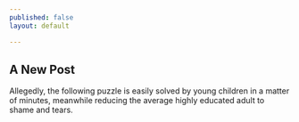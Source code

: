 ```yaml
---
published: false
layout: default

---
```


## A New Post

Allegedly, the following puzzle is easily solved by young children in a matter of minutes, meanwhile reducing the average highly educated adult to shame and tears.
